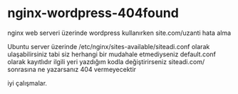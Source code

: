 # nginx-wordpress-404found
nginx web serveri üzerinde wordpress kullanırken site.com/uzanti hata alma


Ubuntu server üzerinde 
/etc/nginx/sites-available/siteadi.conf olarak ulaşabilirsiniz tabi siz herhangi bir mudahale etmediyseniz default.conf olarak kayıtlıdır
ilgili yeri yazdığım kodla değiştirirseniz siteadi.com/ sonrasına ne yazarsanız 404 vermeyecektir

iyi çalışmalar.
